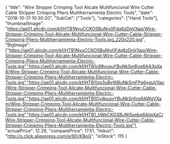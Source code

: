 {
	"title": "Wire Stripper Crimping Tool Alicate Multifuncional  Wire Cutter Cable Stripper Crimping Pliers Multiherramienta Electric Tools",
	"date": "2018-10-31 10:30:20",
	"SubCat": ["Tools"],
	"categories": ["Hand Tools"],
	"thumbnailImage": "https://ae01.alicdn.com/kf/HTB1NyuCCKOSBuNjy0Fdq6zDnVXaq/Wire-Stripper-Crimping-Tool-Alicate-Multifuncional-Wire-Cutter-Cable-Stripper-Crimping-Pliers-Multiherramienta-Electric-Tools.jpg_220x220.jpg",
	"BigImage": ["https://ae01.alicdn.com/kf/HTB1NyuCCKOSBuNjy0Fdq6zDnVXaq/Wire-Stripper-Crimping-Tool-Alicate-Multifuncional-Wire-Cutter-Cable-Stripper-Crimping-Pliers-Multiherramienta-Electric-Tools.jpg","https://ae01.alicdn.com/kf/HTB1c88yusuYBuNkSmRyq6AA3pXa8/Wire-Stripper-Crimping-Tool-Alicate-Multifuncional-Wire-Cutter-Cable-Stripper-Crimping-Pliers-Multiherramienta-Electric-Tools.jpg","https://ae01.alicdn.com/kf/HTB1Izp3uByWBuNkSmFPq6xguVXac/Wire-Stripper-Crimping-Tool-Alicate-Multifuncional-Wire-Cutter-Cable-Stripper-Crimping-Pliers-Multiherramienta-Electric-Tools.jpg","https://ae01.alicdn.com/kf/HTB1GydpusyYBuNkSnfoq6AWgVXam/Wire-Stripper-Crimping-Tool-Alicate-Multifuncional-Wire-Cutter-Cable-Stripper-Crimping-Pliers-Multiherramienta-Electric-Tools.jpg","https://ae01.alicdn.com/kf/HTB1_hWeCKGSBuNjSspbq6AiipXaC/Wire-Stripper-Crimping-Tool-Alicate-Multifuncional-Wire-Cutter-Cable-Stripper-Crimping-Pliers-Multiherramienta-Electric-Tools.jpg"],
	"actualPrice": 12.26,
	"comparePrice": 17.51,
	"linkurl": "http://s.click.aliexpress.com/e/9DrKBoG",
	"inStock": 115
}
